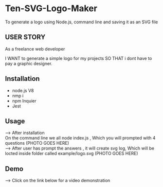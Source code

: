# Ten-SVG-Logo-Maker
To generate a logo using Node.js, command line and saving it as an SVG file 

## USER STORY 
As a freelance web developer 

I WANT to generate a simple logo for my projects 
SO THAT i dont have to pay a graphic designer.

## Installation 
- node.js V8 
- nmp i 
- npm Inquier
- Jest


## Usage 
--> After installation<br>
On the command line we all node index.js , Which you will prompted with 4 questions
(PHOTO GOES HERE)<br>
--> After user has prompt the answers , it will create svg log, Which will be locted inside folder called example/logo.svg
(PHOTO GOES HERE)

## Demo
--> Click on the link below for a video demonstration
